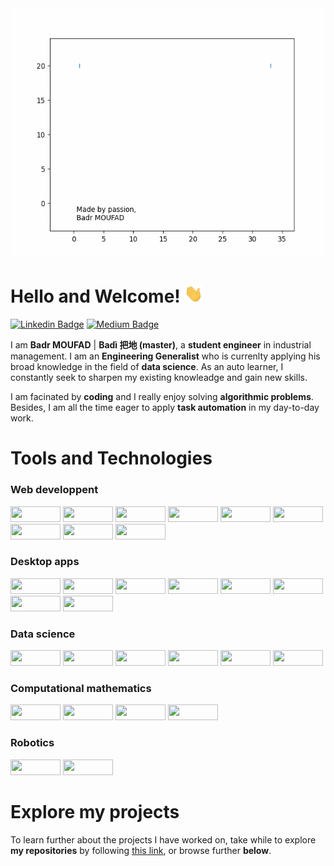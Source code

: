 
<!-- Animation of my name-->
<div class="container">
    <img src="animations/animated_badr_moufad_modif.gif" width="600px" height="400px">
</div>

<!-- content -->

# Hello and Welcome! <img src="animations/wave.gif" width="30px"> 

[![Linkedin Badge](https://img.shields.io/badge/badr-moufad-81391a1a9?style=flat-square&logo=Linkedin&logoColor=white&link=https://www.linkedin.com/in/badr-moufad-81391a1a9/)](https://www.linkedin.com/in/badr-moufad-81391a1a9/)
[![Medium Badge](https://img.shields.io/badge/-@badr-moufad?style=flat-square&labelColor=000000&logo=Medium&link=https://badr-moufad.medium.com/)](https://badr-moufad.medium.com/)


I am **Badr MOUFAD** | **Badì 把地 (master)**, a **student engineer** in industrial management.
I am an **Engineering Generalist** who is currenlty applying his broad knowledge in the field of **data science**. As an auto learner, I constantly seek to sharpen my existing knowleadge and gain new skills. 

I am facinated by **coding** and I really enjoy solving **algorithmic problems**. Besides, I am all the time eager to apply **task automation** in my day-to-day work.


# Tools and Technologies

### Web developpent 

<img src="https://img.shields.io/badge/JavaScript-323330?style=for-the-badge&logo=javascript&logoColor=F7DF1E" height="25px"  width="80px"> <img src="https://img.shields.io/badge/Node.js-339933?style=for-the-badge&logo=nodedotjs&logoColor=white" height="25px"  width="80px"> <img src="https://img.shields.io/badge/React-20232A?style=for-the-badge&logo=react&logoColor=61DAFB" height="25px"  width="80px"> <img src="https://img.shields.io/badge/Redux-593D88?style=for-the-badge&logo=redux&logoColor=white" height="25px"  width="80px"> <img src="https://img.shields.io/badge/Bootstrap-563D7C?style=for-the-badge&logo=bootstrap&logoColor=white" height="25px"  width="80px"> <img src="https://img.shields.io/badge/Material--UI-0081CB?style=for-the-badge&logo=material-ui&logoColor=white" height="25px"  width="80px"> <img src="https://img.shields.io/badge/React_Router-CA4245?style=for-the-badge&logo=react-router&logoColor=white" height="25px"  width="80px"> <img src="https://img.shields.io/badge/firebase-ffca28?style=for-the-badge&logo=firebase&logoColor=black" height="25px"  width="80px"> <img src="https://img.shields.io/badge/Visual_Studio_Code-0078D4?style=for-the-badge&logo=visual%20studio%20code&logoColor=white" height="25px"  width="80px">


### Desktop apps

<img src="https://img.shields.io/badge/JavaScript-323330?style=for-the-badge&logo=javascript&logoColor=F7DF1E" height="25px"  width="80px"> <img src="https://img.shields.io/badge/Node.js-339933?style=for-the-badge&logo=nodedotjs&logoColor=white" height="25px"  width="80px"> <img src="https://img.shields.io/badge/Electron-2B2E3A?style=for-the-badge&logo=electron&logoColor=9FEAF9" height="25px"  width="80px"> <img src="https://img.shields.io/badge/React-20232A?style=for-the-badge&logo=react&logoColor=61DAFB" height="25px"  width="80px"> <img src="https://img.shields.io/badge/Redux-593D88?style=for-the-badge&logo=redux&logoColor=white" height="25px"  width="80px"> <img src="https://img.shields.io/badge/Bootstrap-563D7C?style=for-the-badge&logo=bootstrap&logoColor=white" height="25px"  width="80px"> <img src="https://img.shields.io/badge/Material--UI-0081CB?style=for-the-badge&logo=material-ui&logoColor=white" height="25px"  width="80px"> <img src="https://img.shields.io/badge/Visual_Studio_Code-0078D4?style=for-the-badge&logo=visual%20studio%20code&logoColor=white" height="25px"  width="80px">


### Data science

<img src="https://img.shields.io/badge/Python-3776AB?style=for-the-badge&logo=python&logoColor=white" height="25px"  width="80px"> <img src="https://img.shields.io/badge/Numpy-777BB4?style=for-the-badge&logo=numpy&logoColor=white" height="25px" width="80px"> <img src="https://img.shields.io/badge/Pandas-2C2D72?style=for-the-badge&logo=pandas&logoColor=white" height="25px"  width="80px"> <img src="https://img.shields.io/badge/scikit_learn-F7931E?style=for-the-badge&logo=scikit-learn&logoColor=white" height="25px"  width="80px"> <img src="https://img.shields.io/badge/Plotly-239120?style=for-the-badge&logo=plotly&logoColor=white" height="25px"  width="80px"> <img src="https://img.shields.io/badge/Colab-F9AB00?style=for-the-badge&logo=googlecolab&color=525252" height="25px"  width="80px">


### Computational mathematics

<img src="https://img.shields.io/badge/Python-3776AB?style=for-the-badge&logo=python&logoColor=white" height="25px" width="80px"> <img src="https://img.shields.io/badge/Numpy-777BB4?style=for-the-badge&logo=numpy&logoColor=white" height="25px"  width="80px"> <img src="https://img.shields.io/badge/PyCharm-000000.svg?&style=for-the-badge&logo=PyCharm&logoColor=white" height="25px"  width="80px"> <img src="https://img.shields.io/badge/Plotly-239120?style=for-the-badge&logo=plotly&logoColor=white" height="25px"  width="80px">

### Robotics

<img src="https://img.shields.io/badge/C%2B%2B-00599C?style=for-the-badge&logo=c%2B%2B&logoColor=white" height="25px" width="80px"> <img src="https://img.shields.io/badge/Arduino_IDE-00979D?style=for-the-badge&logo=arduino&logoColor=white" height="25px" width="80px">


# Explore my projects

To learn further about the projects I have worked on, take while to explore **my repositories** by following [this link](https://github.com/Badr-MOUFAD?tab=repositories), or browse further **below**.